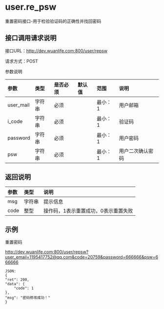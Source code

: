 # user.re_psw

重置密码接口-用于检验验证码的正确性并找回密码

## 接口调用请求说明

接口URL：http://dev.wuanlife.com:800/user/repsw

请求方式：POST

参数说明

|参数    |类型  |是否必须    |默认值    |范围        |说明|
|:--|:--|:--|:--|:--|:--|
|user_mail  | 字符串 | 必须 |     | 最小：1 | 用户邮箱|
|i_code     | 字符串 | 必须 |     | 最小：1 | 验证码|
|password   | 字符串 | 必须 |     | 最小：1 | 用户密码|
|psw        | 字符串 | 必须 |     | 最小：1 | 用户二次确认密码|

## 返回说明

|参数        |类型 |  说明|
|:--|:--|:--|
|msg        | 字符串 | 提示信息 |
|code       |  整型  | 操作码，1表示重置成功，0表示重置失败 |


## 示例

重置密码

http://dev.wuanlife.com:800/user/repsw?user_email=1195417752@qq.com&code=20759&password=666666&psw=666666
    
    JSON:
    {
    "ret": 200,
    "data": {
        "code": 1
    },
    "msg": "密码修改成功！"
    }
